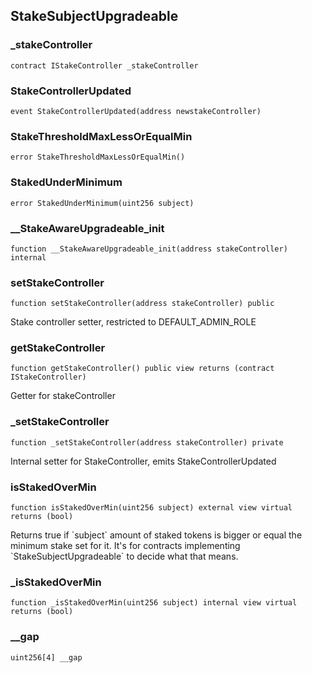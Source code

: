
## StakeSubjectUpgradeable

### _stakeController

```solidity
contract IStakeController _stakeController
```

### StakeControllerUpdated

```solidity
event StakeControllerUpdated(address newstakeController)
```

### StakeThresholdMaxLessOrEqualMin

```solidity
error StakeThresholdMaxLessOrEqualMin()
```

### StakedUnderMinimum

```solidity
error StakedUnderMinimum(uint256 subject)
```

### __StakeAwareUpgradeable_init

```solidity
function __StakeAwareUpgradeable_init(address stakeController) internal
```

### setStakeController

```solidity
function setStakeController(address stakeController) public
```

Stake controller setter, restricted to DEFAULT_ADMIN_ROLE

### getStakeController

```solidity
function getStakeController() public view returns (contract IStakeController)
```

Getter for stakeController

### _setStakeController

```solidity
function _setStakeController(address stakeController) private
```

Internal setter for StakeController, emits StakeControllerUpdated

### isStakedOverMin

```solidity
function isStakedOverMin(uint256 subject) external view virtual returns (bool)
```

Returns true if &#x60;subject&#x60; amount of staked tokens is bigger or equal the minimum stake set
for it. It&#x27;s for contracts implementing &#x60;StakeSubjectUpgradeable&#x60; to decide what that means.

### _isStakedOverMin

```solidity
function _isStakedOverMin(uint256 subject) internal view virtual returns (bool)
```

### __gap

```solidity
uint256[4] __gap
```

